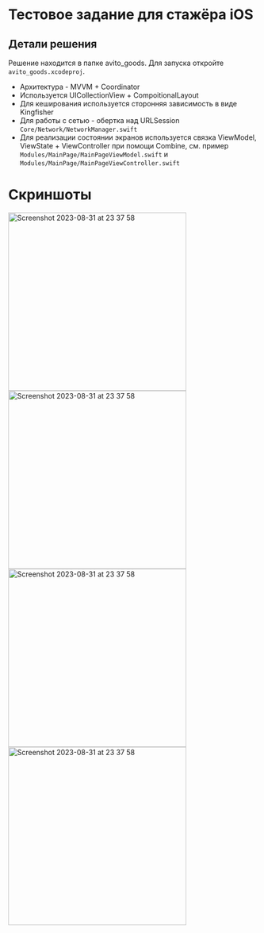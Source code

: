 #  Тестовое задание для стажёра iOS

## Детали решения
Решение находится в папке avito_goods. Для запуска откройте `avito_goods.xcodeproj`.
* Архитектура - MVVM + Coordinator 
* Используется UICollectionView + CompoitionalLayout
* Для кеширования используется сторонняя зависимость в виде Kingfisher
* Для работы с сетью - обертка над URLSession `Core/Network/NetworkManager.swift`
* Для реализации состоянии экранов используется связка ViewModel, ViewState + ViewController при помощи Combine, см. пример `Modules/MainPage/MainPageViewModel.swift` и `Modules/MainPage/MainPageViewController.swift`

# Скриншоты
<img width="359" alt="Screenshot 2023-08-31 at 23 37 58" src="https://github.com/markmax12/avito_goods/assets/83367510/c1d4f0de-e06d-41dc-8bf9-876042cdd558">
<img width="359" alt="Screenshot 2023-08-31 at 23 37 58" src="https://github.com/markmax12/avito_goods/assets/83367510/6f568c76-2f97-4261-b02d-1847386fbd23">
<img width="359" alt="Screenshot 2023-08-31 at 23 37 58" src="https://github.com/markmax12/avito_goods/assets/83367510/141cf406-a251-429c-b7e8-cd9a83132f76">
<img width="359" alt="Screenshot 2023-08-31 at 23 37 58" src="https://github.com/markmax12/avito_goods/assets/83367510/f31e6e39-1646-4128-a95a-4a55f3fb3ae0">
